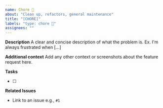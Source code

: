 ```yaml
---
name: Chore 🧺
about: "Clean up, refactors, general maintenance"
title: "[CHORE]"
labels: "type: chore 🧺"
assignees: ""
---
```


**Description**
A clear and concise description of what the problem is. Ex. I'm always frustrated when [...]

**Additional context**
Add any other context or screenshots about the feature request here.

**Tasks**

- [ ]

**Related Issues**

- Link to an issue e.g., `#1`
